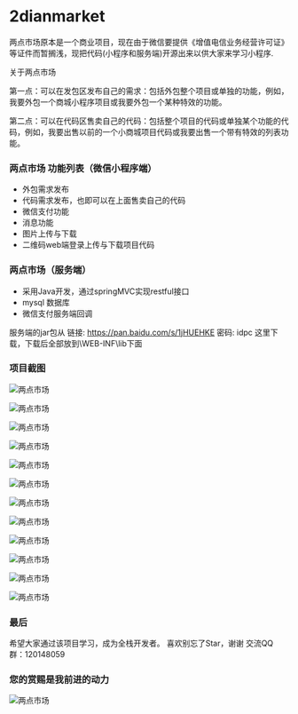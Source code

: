 # 2dianmarket


两点市场原本是一个商业项目，现在由于微信要提供《增值电信业务经营许可证》等证件而暂搁浅，现把代码(小程序和服务端)开源出来以供大家来学习小程序.

关于两点市场

第一点：可以在发包区发布自己的需求：包括外包整个项目或单独的功能，例如，我要外包一个商城小程序项目或我要外包一个某种特效的功能。

第二点：可以在代码区售卖自己的代码：包括整个项目的代码或单独某个功能的代码，例如，我要出售以前的一个小商城项目代码或我要出售一个带有特效的列表功能。




### 两点市场 功能列表（微信小程序端）

+ 外包需求发布
+ 代码需求发布，也即可以在上面售卖自己的代码
+ 微信支付功能
+ 消息功能
+ 图片上传与下载
+ 二维码web端登录上传与下载项目代码


### 两点市场（服务端）

+ 采用Java开发，通过springMVC实现restful接口
+ mysql 数据库
+ 微信支付服务端回调

服务端的jar包从 链接: https://pan.baidu.com/s/1jHUEHKE 密码: idpc 这里下载，下载后全部放到\WEB-INF\lib下面




### 项目截图

![两点市场](https://github.com/eyeshot/2dianmarket/blob/master/screenshots/2.jpeg)

![两点市场](https://github.com/eyeshot/2dianmarket/blob/master/screenshots/3.jpeg)

![两点市场](https://github.com/eyeshot/2dianmarket/blob/master/screenshots/4.jpeg)

![两点市场](https://github.com/eyeshot/2dianmarket/blob/master/screenshots/5.jpeg)

![两点市场](https://github.com/eyeshot/2dianmarket/blob/master/screenshots/6.jpeg)

![两点市场](https://github.com/eyeshot/2dianmarket/blob/master/screenshots/7.jpeg)

![两点市场](https://github.com/eyeshot/2dianmarket/blob/master/screenshots/8.jpeg)

![两点市场](https://github.com/eyeshot/2dianmarket/blob/master/screenshots/9.jpeg)

![两点市场](https://github.com/eyeshot/2dianmarket/blob/master/screenshots/1.jpeg)

![两点市场](https://github.com/eyeshot/2dianmarket/blob/master/screenshots/10.jpeg)

![两点市场](https://github.com/eyeshot/2dianmarket/blob/master/screenshots/11.jpeg)

![两点市场](https://github.com/eyeshot/2dianmarket/blob/master/screenshots/12.jpeg)


### 最后
希望大家通过该项目学习，成为全栈开发者。
喜欢别忘了Star，谢谢
交流QQ群：120148059

### 您的赏赐是我前进的动力
![两点市场](https://github.com/eyeshot/2dianmarket/blob/master/screenshots/ds.jpeg)



